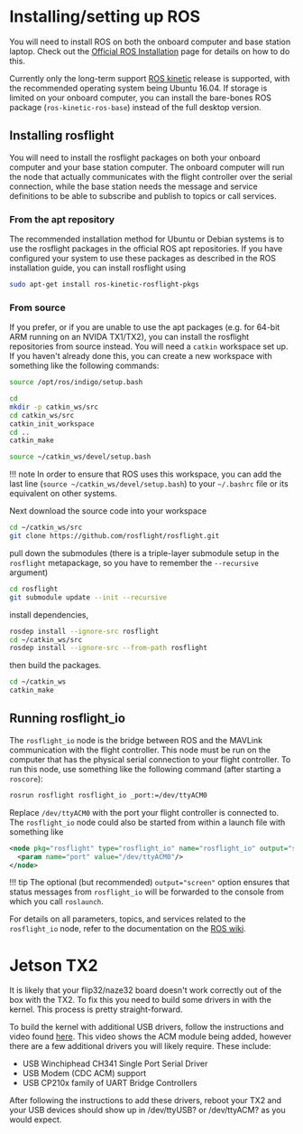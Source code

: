 # Installing/setting up ROS

You will need to install ROS on both the onboard computer and base station laptop. Check out the [Official ROS Installation](http://wiki.ros.org/ROS/Installation) page for details on how to do this.

Currently only the long-term support [ROS kinetic](http://wiki.ros.org/kinetic/Installation) release is supported, with the recommended operating system being Ubuntu 16.04. If storage is limited on your onboard computer, you can install the bare-bones ROS package (`ros-kinetic-ros-base`) instead of the full desktop version.

## Installing rosflight

You will need to install the rosflight packages on both your onboard computer and your base station computer. The onboard computer will run the node that actually communicates with the flight controller over the serial connection, while the base station needs the message and service definitions to be able to subscribe and publish to topics or call services.

### From the apt repository

The recommended installation method for Ubuntu or Debian systems is to use the rosflight packages in the official ROS apt repositories. If you have configured your system to use these packages as described in the ROS installation guide, you can install rosflight using
```bash
sudo apt-get install ros-kinetic-rosflight-pkgs
```

### From source

If you prefer, or if you are unable to use the apt packages (e.g. for 64-bit ARM running on an NVIDA TX1/TX2), you can install the rosflight repositories from source instead. You will need a `catkin` workspace set up. If you haven't already done this, you can create a new workspace with something like the following commands:
```bash
source /opt/ros/indigo/setup.bash

cd
mkdir -p catkin_ws/src
cd catkin_ws/src
catkin_init_workspace
cd ..
catkin_make

source ~/catkin_ws/devel/setup.bash
```

!!! note
    In order to ensure that ROS uses this workspace, you can add the last line (`source ~/catkin_ws/devel/setup.bash`) to your `~/.bashrc` file or its equivalent on other systems.

Next download the source code into your workspace
```bash
cd ~/catkin_ws/src
git clone https://github.com/rosflight/rosflight.git
```
pull down the submodules (there is a triple-layer submodule setup in the `rosflight` metapackage, so you have to remember the `--recursive` argument)
```bash
cd rosflight
git submodule update --init --recursive
```
install dependencies,
```bash
rosdep install --ignore-src rosflight
cd ~/catkin_ws/src
rosdep install --ignore-src --from-path rosflight
```
then build the packages.
```bash
cd ~/catkin_ws
catkin_make
```

## Running rosflight_io

The `rosflight_io` node is the bridge between ROS and the MAVLink communication with the flight controller. This node must be run on the computer that has the physical serial connection to your flight controller. To run this node, use something like the following command (after starting a `roscore`):
```bash
rosrun rosflight rosflight_io _port:=/dev/ttyACM0
```
Replace `/dev/ttyACM0` with the port your flight controller is connected to. The `rosflight_io` node could also be started from within a launch file with something like
```xml
<node pkg="rosflight" type="rosflight_io" name="rosflight_io" output="screen">
  <param name="port" value="/dev/ttyACM0"/>
</node>
```

!!! tip
    The optional (but recommended) `output="screen"` option ensures that status messages from `rosflight_io` will be forwarded to the console from which you call `roslaunch`.

For details on all parameters, topics, and services related to the `rosflight_io` node, refer to the documentation on the [ROS wiki](http://wiki.ros.org/rosflight).

# Jetson TX2

It is likely that your flip32/naze32 board doesn't work correctly out of the box with the TX2. To fix this you need to build some drivers in with the kernel. This process is pretty straight-forward.

To build the kernel with additional USB drivers, follow the instructions and video found [here](http://www.jetsonhacks.com/2017/07/31/build-kernel-ttyacm-module-nvidia-jetson-tx2/). This video shows the ACM module being added, however there are a few additional drivers you will likely require. These include:
- USB Winchiphead CH341 Single Port Serial Driver
- USB Modem (CDC ACM) support
- USB CP210x family of UART Bridge Controllers

After following the instructions to add these drivers, reboot your TX2 and your USB devices should show up in /dev/ttyUSB? or /dev/ttyACM? as you would expect.

